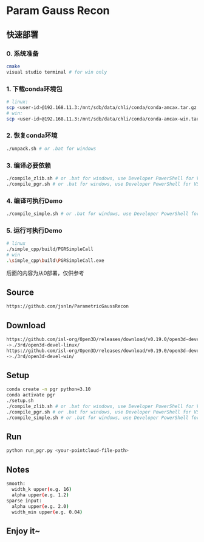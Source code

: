 # Param Gauss Recon

## 快速部署

### 0. 系统准备

```bash
cmake
visual studio terminal # for win only
```

### 1. 下载conda环境包

```bash
# linux:
scp <user-id>@192.168.11.3:/mnt/sdb/data/chli/conda/conda-amcax.tar.gz ./3rd/conda-amcax.tar.gz
# win:
scp <user-id>@192.168.11.3:/mnt/sdb/data/chli/conda/conda-amcax-win.tar.gz ./3rd/conda-amcax-win.tar.gz
```

### 2. 恢复conda环境

```bash
./unpack.sh # or .bat for windows
```

### 3. 编译必要依赖

```bash
./compile_zlib.sh # or .bat for windows, use Developer PowerShell for VS
./compile_pgr.sh # or .bat for windows, use Developer PowerShell for VS
```

### 4. 编译可执行Demo

```bash
./compile_simple.sh # or .bat for windows, use Developer PowerShell for VS
```

### 5. 运行可执行Demo

```bash
# linux
./simple_cpp/build/PGRSimpleCall
# win
.\simple_cpp\build\PGRSimpleCall.exe
```

后面的内容为从0部署，仅供参考

## Source

```bash
https://github.com/jsnln/ParametricGaussRecon
```

## Download

```bash
https://github.com/isl-org/Open3D/releases/download/v0.19.0/open3d-devel-linux-x86_64-pre-cxx11-abi-0.19.0.tar.xz
->./3rd/open3d-devel-linux/
https://github.com/isl-org/Open3D/releases/download/v0.19.0/open3d-devel-windows-amd64-0.19.0.zip
->./3rd/open3d-devel-win/
```

## Setup

```bash
conda create -n pgr python=3.10
conda activate pgr
./setup.sh
./compile_zlib.sh # or .bat for windows, use Developer PowerShell for VS
./compile_pgr.sh # or .bat for windows, use Developer PowerShell for VS
./compile_simple.sh # or .bat for windows, use Developer PowerShell for VS
```

## Run

```bash
python run_pgr.py <your-pointcloud-file-path>
```

## Notes

```bash
smooth:
  width_k upper(e.g. 16)
  alpha upper(e.g. 1.2)
sparse input:
  alpha upper(e.g. 2.0)
  width_min upper(e.g. 0.04)
```

## Enjoy it~

